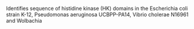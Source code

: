 Identifies sequence of histidine kinase (HK) domains in the Escherichia coli strain K-12, Pseudomonas aeruginosa UCBPP-PA14, Vibrio cholerae N16961 and Wolbachia
